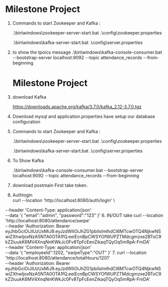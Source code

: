 # Milestone Project


1. Commands to start Zookeeper and Kafka :
   
   

    .\bin\windows\zookeeper-server-start.bat .\config\zookeeper.properties

    .\bin\windows\kafka-server-start.bat .\config\server.properties
2. to show the tpoics message
   .\bin\windows\kafka-console-consumer.bat --bootstrap-server localhost:9092 --topic attendance_records --from-beginning

   # Milestone Project


1. download Kafka

   https://downloads.apache.org/kafka/3.7.0/kafka_2.12-3.7.0.tgz
2. Download mysql and application.properties have setup our database configuration
3. Commands to start Zookeeper and Kafka :



    .\bin\windows\zookeeper-server-start.bat .\config\zookeeper.properties

    .\bin\windows\kafka-server-start.bat .\config\server.properties

3. To Show Kafka


    .\bin\windows\kafka-console-consumer.bat --bootstrap-server localhost:9092 --topic attendance_records --from-beginning
4.  download postmain First take token.
5.   Authlogin  
     curl --location 'http://localhost:8080/auth/login' \

--header 'Content-Type: application/json' \
--data '{
"email":"admin",
"password":"123"
}'
6. IN/OUT take
   curl --location 'http://localhost:8080/attendance/swipe' \
   --header 'Authorization: Bearer eyJhbGciOiJIUzUxMiJ9.eyJzdWIiOiJhZG1pbiIsImlhdCI6MTcwOTQ4NjkwNSwiZXhwIjoxNzA5NTA0OTA1fQ.eeiEcnBpCWSYOfWUPZTMdcgmzxe2BToC9kZ2iuukK6MV4XnqNnKWkJc0Fv8TpFcEenZikaqTQyOq5mRpA-FmDA' \
   --header 'Content-Type: application/json' \
   --data '{
   "employeeId":1202,
   "swipeType":"OUT"
   }'
7. curl --location 'http://localhost:8080/attendance/totalHours/1201' \
   --header 'Authorization: Bearer eyJhbGciOiJIUzUxMiJ9.eyJzdWIiOiJhZG1pbiIsImlhdCI6MTcwOTQ4NjkwNSwiZXhwIjoxNzA5NTA0OTA1fQ.eeiEcnBpCWSYOfWUPZTMdcgmzxe2BToC9kZ2iuukK6MV4XnqNnKWkJc0Fv8TpFcEenZikaqTQyOq5mRpA-FmDA'
